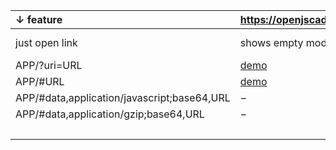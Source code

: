 ↓ feature|https://openjscad.xyz|https://jscad.app|← APP
:---|:--------------------|:----------------|-
just open link|shows empty model|shows JSCAD logo model
APP/?uri=URL |[demo](https://openjscad.xyz/?uri=https://stamm-wilbrandt.de/en/forum/JSCAD.minimal.js)|−
APP/#URL|[demo](https://openjscad.xyz/#https://stamm-wilbrandt.de/en/forum/JSCAD.minimal.js)|[demo](https://jscad.app/#https://stamm-wilbrandt.de/en/forum/JSCAD.minimal.js)
APP/#data,application/javascript;base64,URL|−|[demo](https://jscad.app/#data:application/javascript;base64,bW9kdWxlLmV4cG9ydHM9ZnVuY3Rpb24gbWFpbigpe3JldHVybiByZXF1aXJlKCdAanNjYWQvbW9kZWxpbmcnKS5wcmltaXRpdmVzLnNwaGVyZSh7cmFkaXVzOiA1MH0pfQ==)|[view_b64](tools/view_b64)
APP/#data,application/gzip;base64,URL|−|[demo](https://jscad.app/#data:application/gzip;base64,H4sICAAAAAAAAzYzAA3KwQ5AMAwA0Luv2I1dxsVFIvErixUV66ZdRSL+nXd+MQU9wMGdExcZF6W5YCITPVJjH4aiTIbhVGRo6mmX2Yc2pgAH0lpblxkjFrxAnOQN/vSwD6gymL577Vt90vGbrWIAAAA=)|[view_gzb64](tools/view_gzb64)
 | | | | ↑ tool

